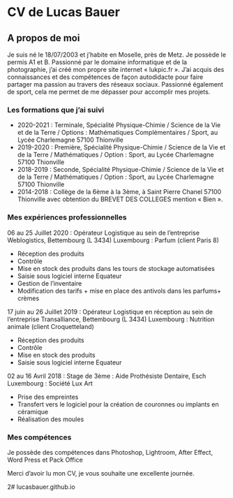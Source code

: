 <!DOCTYPE html>
<html>
  <head>
    <meta charset="utf-8">
    <title>Mon CV</title>
  </head>
  <body>
    <h1>CV de Lucas Bauer</h1>
<section>  
<h2>A propos de moi</h2>
<p>Je suis né le 18/07/2003 et j’habite en Moselle, près de Metz. Je possède le permis A1 et B. Passionné par le domaine informatique et de la photographie, j’ai créé mon propre site internet « lukpic.fr ». J’ai acquis des connaissances et des compétences de façon autodidacte pour faire partager ma passion au travers des réseaux sociaux. 
Passionné également de sport, cela me permet de me dépasser pour accomplir mes projets.</p>
</section>
<section>
<h3>Les formations que j’ai suivi</h3> 
<ul>
<li>2020-2021 : Terminale, Spécialité Physique-Chimie / Science de la Vie et de la Terre /  Options : Mathématiques Complémentaires / Sport, au Lycée Charlemagne 57100 Thionville</li>
<li>2019-2020 : Première, Spécialité Physique-Chimie / Science de la Vie et de la Terre / Mathématiques / Option :  Sport, au Lycée Charlemagne 57100 Thionville</li>
<li>2018-2019 : Seconde, Spécialité Physique-Chimie / Science de la Vie et de la Terre / Mathématiques / Option :  Sport, au Lycée Charlemagne 57100 Thionville</li>
<li>2014-2018 : Collège de la 6ème à la 3ème, à Saint Pierre Chanel 57100 Thionville avec obtention du BREVET DES COLLEGES mention « Bien ».</li>
</ul>
</section>
<section>
<h3>Mes expériences professionnelles</h3>
<p>06 au 25 Juillet 2020 : Opérateur Logistique au sein de l’entreprise Weblogistics, Bettembourg (L 3434) Luxembourg : Parfum (client Paris 8)</p>
<ul>
<li>Réception des produits</li>
<li>Contrôle</li>
<li>Mise en stock des produits dans les tours de stockage automatisées</li>
<li>Saisie sous logiciel interne Equateur</li>
<li>Gestion de l’inventaire</li>
<li>Modification des tarifs + mise en place des antivols dans les parfums+ crèmes</li>
</ul>
<p>17 juin au 26 Juillet 2019 : Opérateur Logistique en réception au sein de l’entreprise Transalliance, Bettembourg (L 3434) Luxembourg : Nutrition animale (client Croquetteland)</p>
<ul>
<li>Réception des produits</li> 
<li>Contrôle</li>
<li>Mise en stock des produits</li>
<li>Saisie sous logiciel interne Equateur</li>
</ul>
<p>02 au 16 Avril 2018 : Stage de 3ème : Aide Prothésiste Dentaire, Esch Luxembourg : Société Lux Art</p>
<ul>
<li>Prise des empreintes</li>
<li>Transfert vers le logiciel pour la création de couronnes ou implants en céramique</li>
<li>Réalisation des moules</li>
</ul>
</section>
<section>
<h3>Mes compétences</h3>
<p> Je possède des compétences dans Photoshop, Lightroom, After Effect, Word Press et Pack Office</p>
<p>Merci d’avoir lu mon CV, je vous souhaite une excellente journée.</p>
</section> 
  </body>
</html>2# lucasbauer.github.io
